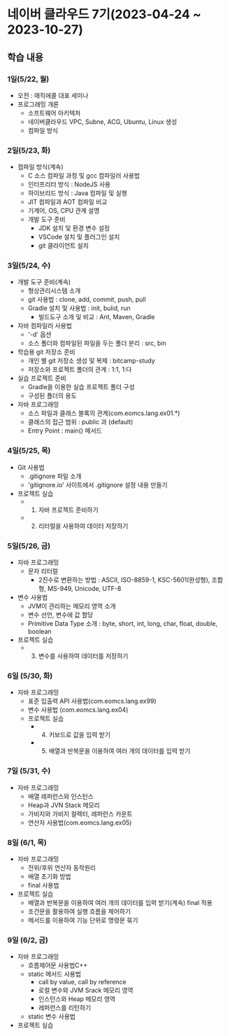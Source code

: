 # 네이버 클라우드 7기(2023-04-24 ~ 2023-10-27)

## 학습 내용

### 1일(5/22, 월)

- 오전 : 매직에콜 대표 세미나
- 프로그래밍 개론
    - 소프트웨어 아키텍처
    - 네이버클라우드 VPC, Subne, ACG, Ubuntu, Linux 생성 
    - 컴파일 방식

### 2일(5/23, 화)

- 컴파일 방식(계속)
    - C 소스 컴파일 과정 및 gcc 컴파일러 사용법
    - 인터프리터 방식 : NodeJS 사용
    - 하이브리드 방식 : Java 컴파일 및 실행
    - JIT 컴파일과 AOT 컴파일 비교
    - 기계어, OS, CPU 관계 설명
    - 개발 도구 준비
      - JDK 설치 및 환경 변수 설정
      - VSCode 설치 및 플러그인 설치
      - git 클라이언트 설치


### 3일(5/24, 수)

- 개발 도구 준비(계속)
    - 형상관리시스템 소개
    - git 사용법 : clone, add, commit, push, pull
    - Gradle 설치 및 사용법 : init, bulid, run
      - 빌드도구 소개 및 비교 : Ant, Maven, Gradle
- 자바 컴파일러 사용법
    - '-d' 옵션
    - 소스 폴더와 컴파일된 파일을 두는 폴더 분리 : src, bin
- 학습용 git 저장소 준비
    - 개인 별 git 저장소 생성 및 복제 : bitcamp-study    
    - 저장소와 프로젝트 폴더의 관계 : 1:1, 1:다
- 실습 프로젝트 준비
    - Gradle을 이용한 실습 프로젝트 폴더 구성
    - 구성된 폴더의 용도
- 자바 프로그래밍
    - 소스 파일과 클래스 블록의 관계(com.eomcs.lang.ex01.*)
    - 클래스의 접근 범위 : public 과 (default)
    - Entry Point : main() 메서드


### 4일(5/25, 목)

- Git 사용법
    - .gitignore 파일 소개
    - 'gitignore.io' 사이트에서 .gitignore 설정 내용 만들기
- 프로젝트 실습
    - 1. 자바 프로젝트 준비하기
    - 2. 리터럴을 사용하여 데이터 저장하기


### 5일(5/26, 금)

- 자바 프로그래밍
    - 문자 리터럴
      - 2진수로 변환하는 방법 : ASCII, ISO-8859-1, KSC-5601(완성형), 조합형, MS-949, Unicode, UTF-8
- 변수 사용법
    - JVM이 관리하는 메모리 영역 소개
    - 변수 선언, 변수에 값 할당
    - Primitive Data Type 소개 : byte, short, int, long, char, float, double, boolean
- 프로젝트 실습
    - 3. 변수를 사용하여 데이터를 저장하기

### 6일 (5/30, 화)

- 자바 프로그래밍
    - 표준 입출력 API 사용법(com.eomcs.lang.ex99)
    - 변수 사용법 (com.eomcs.lang.ex04)
  - 프로젝트 실습 
    - 4. 키보드로 값을 입력 받기
    - 5. 배열과 반복문을 이용하여 여러 개의 데이터를 입력 받기

### 7일 (5/31, 수)

- 자바 프로그래밍
  - 배열 레퍼런스와 인스턴스
  - Heap과 JVN Stack 메모리
  - 가비지와 가비지 컬렉터, 레퍼런스 카운트
  - 연산자 사용법(com.eomcs.lang.ex05)

### 8일 (6/1, 목)

  - 자바 프로그래밍
    - 전위/후위 연산자 동작원리
    - 배열 초기화 방법
    - final 사용법
  - 프로젝트 실습 
    - 배열과 반복문을 이용하여 여러 개의 데이터를 입력 받기(계속)
    final 적용
    - 조건문을 활용하여 실행 흐름을 제어하기
    - 메서드를 이용하여 기능 단위로 명령문 묶기


### 9일 (6/2, 금)

- 자바 프로그래밍
  - 흐름제어문 사용법C++
  - static 메서드 사용법
    - call by value, call by reference
    - 로컬 변수와 JVM Srack 메모리 영역
    - 인스턴스와 Heap 메모리 영역
    - 레퍼런스를 리턴하기
  - static 변수 사용법
- 프로젝트 실습